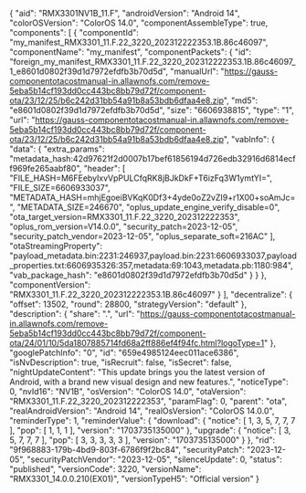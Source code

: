 {
    "aid": "RMX3301NV1B_11.F",
    "androidVersion": "Android 14",
    "colorOSVersion": "ColorOS 14.0",
    "componentAssembleType": true,
    "components": [
        {
            "componentId": "my_manifest_RMX3301_11.F.22_3220_202312222353.1B.86c46097",
            "componentName": "my_manifest",
            "componentPackets": {
                "id": "foreign_my_manifest_RMX3301_11.F.22_3220_202312222353.1B.86c46097_1_e8601d0802f39d1d7972efdfb3b70d5d",
                "manualUrl": "https://gauss-componentotacostmanual-in.allawnofs.com/remove-5eba5b14cf193dd0cc443bc8bb79d72f/component-ota/23/12/25/b6c242d31bb54a91b8a53bdb6dfaa4e8.zip",
                "md5": "e8601d0802f39d1d7972efdfb3b70d5d",
                "size": "6606938815",
                "type": "1",
                "url": "https://gauss-componentotacostmanual-in.allawnofs.com/remove-5eba5b14cf193dd0cc443bc8bb79d72f/component-ota/23/12/25/b6c242d31bb54a91b8a53bdb6dfaa4e8.zip",
                "vabInfo": {
                    "data": {
                        "extra_params": "metadata_hash:42d97621f2d0007b17bef61856194d726edb32916d6814ecff969fe265aabf80",
                        "header": [
                            "FILE_HASH=M6FEebyIxvVpPULCfqRK8jBJkDkF+T6izFq3W1ymtYI=",
                            "FILE_SIZE=6606933037",
                            "METADATA_HASH=mhjEgoeiBVKqK0Df3+4yde0oZ2vZI9+r1X00+soAmJc=",
                            "METADATA_SIZE=246670",
                            "oplus_update_engine_verify_disable=0",
                            "ota_target_version=RMX3301_11.F.22_3220_202312222353",
                            "oplus_rom_version=V14.0.0",
                            "security_patch=2023-12-05",
                            "security_patch_vendor=2023-12-05",
                            "oplus_separate_soft=216AC"
                        ],
                        "otaStreamingProperty": "payload_metadata.bin:2231:246937,payload.bin:2231:6606933037,payload_properties.txt:6606935326:357,metadata:69:1043,metadata.pb:1180:984",
                        "vab_package_hash": "e8601d0802f39d1d7972efdfb3b70d5d"
                    }
                }
            },
            "componentVersion": "RMX3301_11.F.22_3220_202312222353.1B.86c46097"
        }
    ],
    "decentralize": {
        "offset": 13502,
        "round": 28800,
        "strategyVersion": "default"
    },
    "description": {
        "share": ".",
        "url": "https://gauss-componentotacostmanual-in.allawnofs.com/remove-5eba5b14cf193dd0cc443bc8bb79d72f/component-ota/24/01/10/5da1807885714fd68a2ff886ef4f94fc.html?logoType=1"
    },
    "googlePatchInfo": "0",
    "id": "659e4985124eec011ace6386",
    "isNvDescription": true,
    "isRecruit": false,
    "isSecret": false,
    "nightUpdateContent": "This update brings you the latest version of Android, with a brand new visual design and new features.",
    "noticeType": 0,
    "nvId16": "NV1B",
    "osVersion": "ColorOS 14.0",
    "otaVersion": "RMX3301_11.F.22_3220_202312222353",
    "paramFlag": 0,
    "parent": "ota",
    "realAndroidVersion": "Android 14",
    "realOsVersion": "ColorOS 14.0.0",
    "reminderType": 1,
    "reminderValue": {
        "download": {
            "notice": [
                1,
                3,
                5,
                7,
                7,
                7
            ],
            "pop": [
                1,
                1,
                1
            ],
            "version": "1703735135000"
        },
        "upgrade": {
            "notice": [
                3,
                5,
                7,
                7,
                7
            ],
            "pop": [
                3,
                3,
                3,
                3,
                3
            ],
            "version": "1703735135000"
        }
    },
    "rid": "9f968883-179b-4bd9-803f-6786f9f2bc84",
    "securityPatch": "2023-12-05",
    "securityPatchVendor": "2023-12-05",
    "silenceUpdate": 0,
    "status": "published",
    "versionCode": 3220,
    "versionName": "RMX3301_14.0.0.210(EX01)",
    "versionTypeH5": "Official version"
}